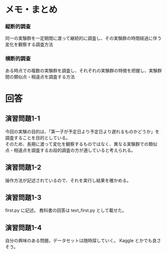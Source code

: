 # メモ・まとめ

### 縦断的調査
同一の実験群を一定期間に渡って継続的に調査し、その実験群の時間経過に伴う変化を観察する調査方法

### 横断的調査
ある時点での複数の実験群を調査し、それぞれの実験群の特徴を把握し、実験群間の類似点・相違点を調査する方法

# 回答
## 演習問題1-1



今回の実験の目的は、「第一子が予定日より予定日より遅れるものかどうか」を調査することを目的としている。<br>
そのため、長期に渡って変化を観察するものではなく、異なる実験群での類似点・相違点を調査するお段的調査の方が適していると考えられる。

## 演習問題1-2

操作方法が記述されているので、それを実行し結果を確かめる。

## 演習問題1-3

first.py に記述。
教科書の回答は text_first.py として載せた。

## 演習問題1-4

自分の興味のある問題，データセットは随時探していく。
Kaggle とかでも良さそう。
